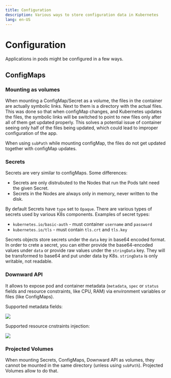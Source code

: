```yaml
---
title: Configuration
description: Various ways to store configuration data in Kubernetes
lang: en-US
---
```


# Configuration

Applications in pods might be configured in a few ways.

## ConfigMaps

### Mounting as volumes

When mounting a ConfigMap/Secret as a volume, the files in the container are
actually symbolic links. Next to them is a directory with the actual files. This
was done so that when configMap changes, and Kubernetes updates the files, the
symbolic links will be switched to point to new files only after all of them get
updated properly. This solves a potential issue of container seeing only half of
the files being updated, which could lead to improper configuration of the app.

When using `subPath` while mounting configMap, the files do not get updated
together with configMap updates.

### Secrets

Secrets are very similar to configMaps. Some differences:

- Secrets are only distrubuted to the Nodes that run the Pods taht need the
  given Secret.
- Secrets in the Nodes are always only in memory, never written to the disk.

By default Secrets have `type` set to `Opaque`. There are various types of
secrets used by various K8s components. Examples of secret types:

- `kubernetes.io/basic-auth` - must container `username` and `password`
- `kubernetes.io/tls` - must contain `tls.crt` and `tls.key`

Secrets objects store secrets under the `data` key in base64 encoded format. In
order to crete a secret, you can either provide the base64-encoded values under
`data` or provide raw values under the `stringData` key. They will be
transformed to base64 and put under data by K8s. `stringData` is only writable,
not readable.

### Downward API

It allows to expose pod and container metadata (`metadata`, `spec` or `status`
fields and resource constraints, like CPU, RAM) via environment variables or
files (like ConfigMaps).

Supported metadata fields:

![](https://i.imgur.com/wBTt9eT.png)

Supported resource cnstraints injection:

![](https://i.imgur.com/2lMIWAD.png)

### Projected Volumes

When mounting Secrets, ConfigMaps, Downward API as volumes, they cannot be
mounted in the same directory (unless using `subPath`). Projected Volumes allow
to do that.